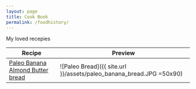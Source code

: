 ```yaml
---
layout: page
title: Cook Book
permalink: /foodhistory/
---
```


My loved recepies

|Recipe|Preview|
|---|---|
|[Paleo Banana Almond Butter bread](http://mela.ro/food/2018/09/25/Paleo-banana-bread/)|![Paleo Bread]({{ site.url }}/assets/paleo_banana_bread.JPG =50x90)|
